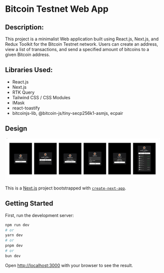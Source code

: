 # Bitcoin Testnet Web App

## Description:
This project is a minimalist Web application built using React.js, Next.js, and Redux Toolkit for the Bitcoin Testnet network. Users can create an address, view a list of transactions, and send a specified amount of bitcoins to a given Bitcoin address.

## Libraries Used:
- React.js
- Next.js
- RTK Query
- Tailwind CSS / CSS Modules
- IMask
- react-toastify
- bitcoinjs-lib, @bitcoin-js/tiny-secp256k1-asmjs, ecpair

## Design
[![](./design.png)](./design.png)

This is a [Next.js](https://nextjs.org/) project bootstrapped with [`create-next-app`](https://github.com/vercel/next.js/tree/canary/packages/create-next-app).

## Getting Started

First, run the development server:

```bash
npm run dev
# or
yarn dev
# or
pnpm dev
# or
bun dev
```

Open [http://localhost:3000](http://localhost:3000) with your browser to see the result.

